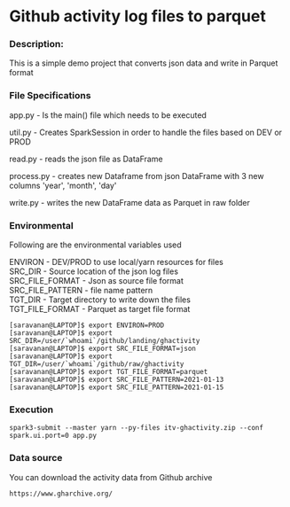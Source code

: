 # Github activity log files to parquet

### Description:
 This is a simple demo project that converts json data and write in Parquet format

### File Specifications

app.py -  Is the main() file which needs to be executed

util.py - Creates SparkSession in order to handle the files based on DEV or PROD

read.py - reads the json file as DataFrame

process.py - creates new Dataframe from json DataFrame with 3 new columns 'year', 'month', 'day'

write.py - writes the new DataFrame data as Parquet in raw folder

### Environmental

Following are the environmental variables used

ENVIRON - DEV/PROD to use local/yarn resources for files</br>
SRC_DIR - Source location of the json log files</br>
SRC_FILE_FORMAT - Json as source file format</br>
SRC_FILE_PATTERN -  file name pattern </br>
TGT_DIR - Target directory to write down the files</br>
TGT_FILE_FORMAT - Parquet as target file format</br>

```
[saravanan@LAPTOP]$ export ENVIRON=PROD
[saravanan@LAPTOP]$ export SRC_DIR=/user/`whoami`/github/landing/ghactivity
[saravanan@LAPTOP]$ export SRC_FILE_FORMAT=json
[saravanan@LAPTOP]$ export TGT_DIR=/user/`whoami`/github/raw/ghactivity
[saravanan@LAPTOP]$ export TGT_FILE_FORMAT=parquet
[saravanan@LAPTOP]$ export SRC_FILE_PATTERN=2021-01-13
[saravanan@LAPTOP]$ export SRC_FILE_PATTERN=2021-01-15
```
### Execution
```
spark3-submit --master yarn --py-files itv-ghactivity.zip --conf spark.ui.port=0 app.py
```
### Data source

You can download the activity data from Github archive 

```
https://www.gharchive.org/
```
